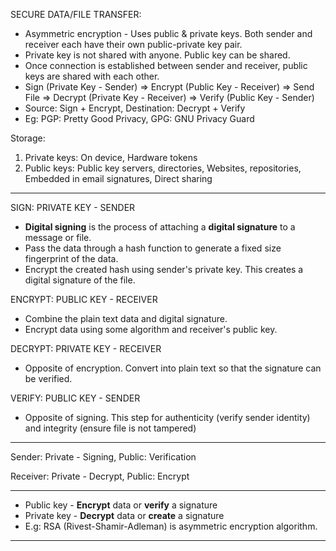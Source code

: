SECURE DATA/FILE TRANSFER:

- Asymmetric encryption - Uses public & private keys. Both sender and receiver each have their own public-private key pair.
- Private key is not shared with anyone. Public key can be shared.
- Once connection is established between sender and receiver, public keys are shared with each other.
- Sign (Private Key - Sender) => Encrypt (Public Key - Receiver) => Send File => Decrypt (Private Key - Receiver) => Verify (Public Key - Sender)
- Source: Sign + Encrypt, Destination: Decrypt + Verify
- Eg: PGP: Pretty Good Privacy, GPG: GNU Privacy Guard

Storage:

1. Private keys: On device, Hardware tokens
2. Public keys: Public key servers, directories, Websites, repositories, Embedded in email signatures, Direct sharing

---

SIGN: PRIVATE KEY - SENDER

- **Digital signing** is the process of attaching a **digital signature** to a message or file.
- Pass the data through a hash function to generate a fixed size fingerprint of the data.
- Encrypt the created hash using sender's private key. This creates a digital signature of the file.

ENCRYPT: PUBLIC KEY - RECEIVER

- Combine the plain text data and digital signature.
- Encrypt data using some algorithm and receiver's public key.

DECRYPT: PRIVATE KEY - RECEIVER

- Opposite of encryption. Convert into plain text so that the signature can be verified.

VERIFY: PUBLIC KEY - SENDER

- Opposite of signing. This step for authenticity (verify sender identity) and integrity (ensure file is not tampered)

---

Sender: Private - Signing, Public: Verification

Receiver: Private - Decrypt, Public: Encrypt

---

- Public key - **Encrypt** data or **verify** a signature
- Private key - **Decrypt** data or **create** a signature
- E.g: RSA (Rivest-Shamir-Adleman) is asymmetric encryption algorithm.

---
